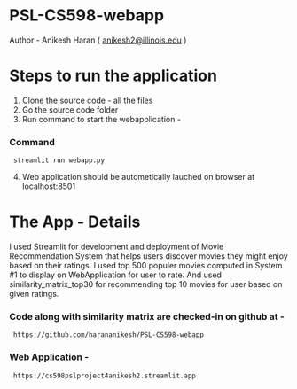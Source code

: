 # PSL-CS598-webapp
Author - Anikesh Haran ( anikesh2@illinois.edu )

# Steps to run the application
1. Clone the source code - all the files
2. Go the source code folder
3. Run command to start the webapplication -
### Command
     streamlit run webapp.py

4. Web application should be autometically lauched on browser at localhost:8501

# The App - Details
I used Streamlit for development and deployment of Movie Recommendation System that helps users discover movies they might enjoy based on their ratings. I used top 500 populer movies computed in System #1 to display on WebApplication for user to rate. And used similarity_matrix_top30 for recommending top 10 movies for user based on given ratings.

### Code along with similarity matrix are checked-in on github at - 
     https://github.com/harananikesh/PSL-CS598-webapp

### Web Application - 
     https://cs598pslproject4anikesh2.streamlit.app
